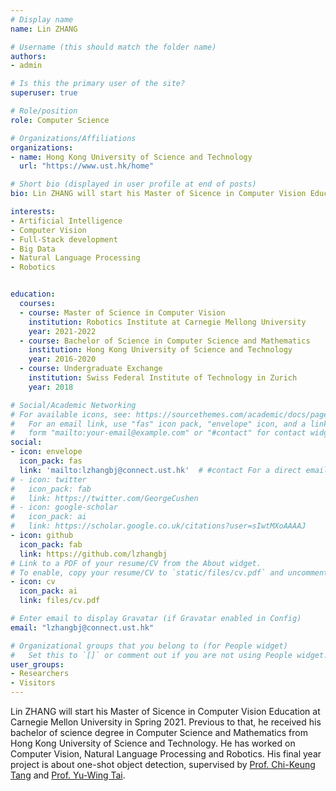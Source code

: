 ```yaml
---
# Display name
name: Lin ZHANG

# Username (this should match the folder name)
authors:
- admin

# Is this the primary user of the site?
superuser: true

# Role/position
role: Computer Science

# Organizations/Affiliations
organizations:
- name: Hong Kong University of Science and Technology
  url: "https://www.ust.hk/home"

# Short bio (displayed in user profile at end of posts)
bio: Lin ZHANG will start his Master of Sicence in Computer Vision Education at Carnegie Mellon University in Spring 2021. Previous to that, he received his bachelor of science degree in Computer Science and Mathematics from Hong Kong University of Science and Technology.  He has worked on Computer Vision, Natural Language Processing and Robotics. His final year project is about one-shot object detection, supervised by Prof. Chi-Keung Tang and Prof. Yu-Wing Tai.

interests:
- Artificial Intelligence
- Computer Vision
- Full-Stack development
- Big Data
- Natural Language Processing
- Robotics


education:
  courses:
  - course: Master of Science in Computer Vision
    institution: Robotics Institute at Carnegie Mellong University
    year: 2021-2022
  - course: Bachelor of Science in Computer Science and Mathematics
    institution: Hong Kong University of Science and Technology
    year: 2016-2020
  - course: Undergraduate Exchange
    institution: Swiss Federal Institute of Technology in Zurich
    year: 2018

# Social/Academic Networking
# For available icons, see: https://sourcethemes.com/academic/docs/page-builder/#icons
#   For an email link, use "fas" icon pack, "envelope" icon, and a link in the
#   form "mailto:your-email@example.com" or "#contact" for contact widget.
social:
- icon: envelope
  icon_pack: fas
  link: 'mailto:lzhangbj@connect.ust.hk'  # #contact For a direct email link, use "mailto:test@example.org".
# - icon: twitter
#   icon_pack: fab
#   link: https://twitter.com/GeorgeCushen
# - icon: google-scholar
#   icon_pack: ai
#   link: https://scholar.google.co.uk/citations?user=sIwtMXoAAAAJ
- icon: github
  icon_pack: fab
  link: https://github.com/lzhangbj
# Link to a PDF of your resume/CV from the About widget.
# To enable, copy your resume/CV to `static/files/cv.pdf` and uncomment the lines below.
- icon: cv
  icon_pack: ai
  link: files/cv.pdf

# Enter email to display Gravatar (if Gravatar enabled in Config)
email: "lzhangbj@connect.ust.hk"

# Organizational groups that you belong to (for People widget)
#   Set this to `[]` or comment out if you are not using People widget.
user_groups:
- Researchers
- Visitors
---
```


Lin ZHANG will start his Master of Sicence in Computer Vision Education at Carnegie Mellon University in Spring 2021. Previous to that, he received his bachelor of science degree in Computer Science and Mathematics from Hong Kong University of Science and Technology.  He has worked on Computer Vision, Natural Language Processing and Robotics. His final year project is about one-shot object detection, supervised by <a href="http://www.cs.ust.hk/~cktang/bio-sketch-review.htm">Prof. Chi-Keung Tang</a> and <a href="https://www.cse.ust.hk/admin/people/faculty/profile/yuwing">Prof. Yu-Wing Tai</a>. 

<!-- Lin ZHANG is a senior undergraduate at Hong Kong University of Science and Technology, major in Computer Science and Mathematics. He was a full member of HKUST Robotics Team. He has won multiple competitive awards in Robotics competitions and has several research experiences on Computer Vision and Natural Language Processing. His final year project was supervised by <a href="http://www.cs.ust.hk/~cktang/bio-sketch-review.htm">Prof. Chi-Keung Tang</a> in HKUST and <a href="https://www.cse.ust.hk/admin/people/faculty/profile/yuwing">Prof. Yu-Wing Tai</a> in <a href="https://ai.qq.com/hr/youtu.shtml">Tecent YouTu Lab</a>. He aims to build an intelligent robot with human-like perception.</br> -->
